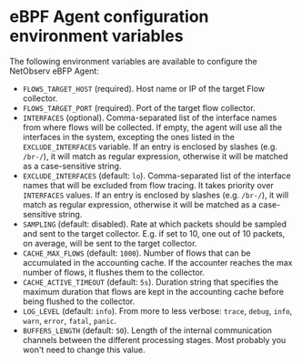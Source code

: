 # eBPF Agent configuration environment variables

The following environment variables are available to configure the NetObserv eBFP Agent:

* `FLOWS_TARGET_HOST` (required). Host name or IP of the target Flow collector.
* `FLOWS_TARGET_PORT` (required). Port of the target flow collector.
* `INTERFACES` (optional). Comma-separated list of the interface names from where flows will be collected. If 
  empty, the agent will use all the interfaces in the system, excepting the ones listed in
  the `EXCLUDE_INTERFACES` variable.
  If an entry is enclosed by slashes (e.g. `/br-/`), it will match as regular expression,
  otherwise it will be matched as a case-sensitive string.
* `EXCLUDE_INTERFACES` (default: `lo`). Comma-separated list of the interface names that will be
  excluded from flow tracing. It takes priority over `INTERFACES` values.
  If an entry is enclosed by slashes (e.g. `/br-/`), it will match as regular expression,
  otherwise it will be matched as a case-sensitive string.
* `SAMPLING` (default: disabled). Rate at which packets should be sampled and sent to the target
  collector. E.g. if set to 10, one out of 10 packets, on average, will be sent to the target
  collector.
* `CACHE_MAX_FLOWS` (default: `1000`). Number of flows that can be accumulated in the accounting
  cache. If the accounter reaches the max number of flows, it flushes them to the collector.
* `CACHE_ACTIVE_TIMEOUT` (default: `5s`). Duration string that specifies the maximum duration
  that flows are kept in the accounting cache before being flushed to the collector.
* `LOG_LEVEL` (default: `info`). From more to less verbose: `trace`, `debug`, `info`, `warn`,
  `error`, `fatal`, `panic`.
* `BUFFERS_LENGTH` (default: `50`). Length of the internal communication channels between the different
  processing stages. Most probably you won't need to change this value.
